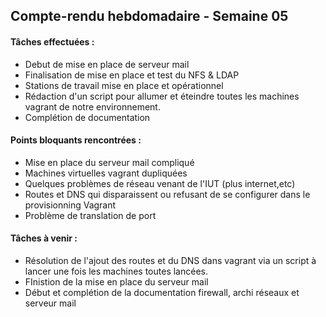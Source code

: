 ## Compte-rendu hebdomadaire - Semaine 05

#### Tâches effectuées :

- Debut de mise en place de serveur mail
- Finalisation de mise en place et test du NFS & LDAP
- Stations de travail mise en place et opérationnel
- Rédaction d'un script pour allumer et éteindre toutes les machines vagrant de notre environnement.
- Complétion de documentation

#### Points bloquants rencontrées  :

- Mise en place du serveur mail compliqué
- Machines virtuelles vagrant dupliquées
- Quelques problèmes de réseau venant de l'IUT (plus internet,etc)
- Routes et DNS qui disparaissent ou refusant de se configurer dans le provisionning Vagrant
- Problème de translation de port

#### Tâches à venir :

- Résolution de l'ajout des routes et du DNS dans vagrant via un script à lancer une fois les machines toutes lancées.
- FInistion de la mise en place du serveur mail
- Début et complétion de la documentation firewall, archi réseaux et serveur mail
